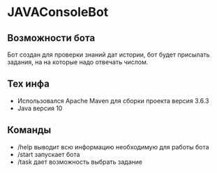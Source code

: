 # JAVAConsoleBot
## Возможности бота
Бот создан для проверки знаний дат истории, бот будет присылать задания, на на которые надо отвечать числом.
## Тех инфа
- Использовался Apache Maven для сборки проекта версия 3.6.3
- Java версия 10
## Команды 
- /help выводит всю информацию необходимую для работы бота 
- /start запускает бота 
- /task дает возможность выбрать задание

